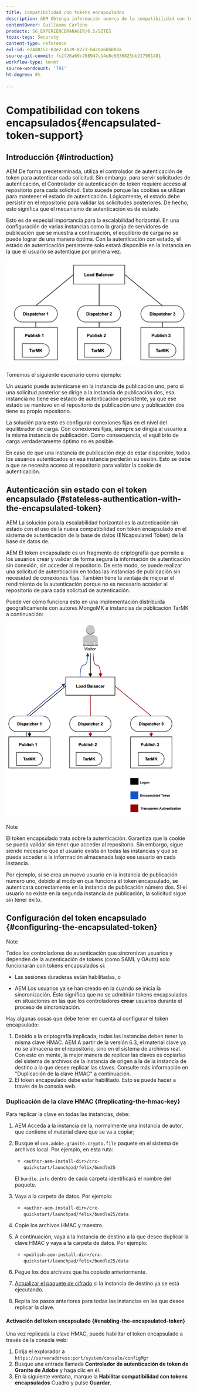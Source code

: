 ```yaml
---
title: Compatibilidad con tokens encapsulados
description: AEM Obtenga información acerca de la compatibilidad con tokens encapsulados en el servicio de asistencia de.
contentOwner: Guillaume Carlino
products: SG_EXPERIENCEMANAGER/6.5/SITES
topic-tags: Security
content-type: reference
exl-id: e24d815c-83e2-4639-8273-b4c0a6bb008a
source-git-commit: fc2f26a69c208947c14e8c6036825bb217901481
workflow-type: tm+mt
source-wordcount: '791'
ht-degree: 0%

---
```


# Compatibilidad con tokens encapsulados{#encapsulated-token-support}

## Introducción {#introduction}

AEM De forma predeterminada, utiliza el controlador de autenticación de token para autenticar cada solicitud. Sin embargo, para servir solicitudes de autenticación, el Controlador de autenticación de token requiere acceso al repositorio para cada solicitud. Esto sucede porque las cookies se utilizan para mantener el estado de autenticación. Lógicamente, el estado debe persistir en el repositorio para validar las solicitudes posteriores. De hecho, esto significa que el mecanismo de autenticación es de estado.

Esto es de especial importancia para la escalabilidad horizontal. En una configuración de varias instancias como la granja de servidores de publicación que se muestra a continuación, el equilibrio de carga no se puede lograr de una manera óptima. Con la autenticación con estado, el estado de autenticación persistente solo estará disponible en la instancia en la que el usuario se autentique por primera vez.

![chlimage_1-33](assets/chlimage_1-33a.png)

Tomemos el siguiente escenario como ejemplo:

Un usuario puede autenticarse en la instancia de publicación uno, pero si una solicitud posterior se dirige a la instancia de publicación dos, esa instancia no tiene ese estado de autenticación persistente, ya que ese estado se mantuvo en el repositorio de publicación uno y publicación dos tiene su propio repositorio.

La solución para esto es configurar conexiones fijas en el nivel del equilibrador de carga. Con conexiones fijas, siempre se dirigía al usuario a la misma instancia de publicación. Como consecuencia, el equilibrio de carga verdaderamente óptimo no es posible.

En caso de que una instancia de publicación deje de estar disponible, todos los usuarios autenticados en esa instancia perderán su sesión. Esto se debe a que se necesita acceso al repositorio para validar la cookie de autenticación.

## Autenticación sin estado con el token encapsulado {#stateless-authentication-with-the-encapsulated-token}

AEM La solución para la escalabilidad horizontal es la autenticación sin estado con el uso de la nueva compatibilidad con token encapsulado en el sistema de autenticación de la base de datos (ENcapsulated Token) de la base de datos de.

AEM El token encapsulado es un fragmento de criptografía que permite a los usuarios crear y validar de forma segura la información de autenticación sin conexión, sin acceder al repositorio. De este modo, se puede realizar una solicitud de autenticación en todas las instancias de publicación sin necesidad de conexiones fijas. También tiene la ventaja de mejorar el rendimiento de la autenticación porque no es necesario acceder al repositorio de para cada solicitud de autenticación.

Puede ver cómo funciona esto en una implementación distribuida geográficamente con autores MongoMK e instancias de publicación TarMK a continuación:

![chlimage_1-34](assets/chlimage_1-34a.png)

>[!NOTE]
>
>El token encapsulado trata sobre la autenticación. Garantiza que la cookie se pueda validar sin tener que acceder al repositorio. Sin embargo, sigue siendo necesario que el usuario exista en todas las instancias y que se pueda acceder a la información almacenada bajo ese usuario en cada instancia.
>
>Por ejemplo, si se crea un nuevo usuario en la instancia de publicación número uno, debido al modo en que funciona el token encapsulado, se autenticará correctamente en la instancia de publicación número dos. Si el usuario no existe en la segunda instancia de publicación, la solicitud sigue sin tener éxito.
>

## Configuración del token encapsulado {#configuring-the-encapsulated-token}

>[!NOTE]
>Todos los controladores de autenticación que sincronizan usuarios y dependen de la autenticación de tokens (como SAML y OAuth) solo funcionarán con tokens encapsulados si:
>
>* Las sesiones duraderas están habilitadas, o
>
>* AEM Los usuarios ya se han creado en la cuando se inicia la sincronización. Esto significa que no se admitirán tokens encapsulados en situaciones en las que los controladores **crear** usuarios durante el proceso de sincronización.

Hay algunas cosas que debe tener en cuenta al configurar el token encapsulado:

1. Debido a la criptografía implicada, todas las instancias deben tener la misma clave HMAC. AEM A partir de la versión 6.3, el material clave ya no se almacena en el repositorio, sino en el sistema de archivos real. Con esto en mente, la mejor manera de replicar las claves es copiarlas del sistema de archivos de la instancia de origen a la de la instancia de destino a la que desee replicar las claves. Consulte más información en &quot;Duplicación de la clave HMAC&quot; a continuación.
1. El token encapsulado debe estar habilitado. Esto se puede hacer a través de la consola web.

### Duplicación de la clave HMAC {#replicating-the-hmac-key}

Para replicar la clave en todas las instancias, debe:

1. AEM Acceda a la instancia de la, normalmente una instancia de autor, que contiene el material clave que se va a copiar;
1. Busque el `com.adobe.granite.crypto.file` paquete en el sistema de archivos local. Por ejemplo, en esta ruta:

   * `<author-aem-install-dir>/crx-quickstart/launchpad/felix/bundle25`

   El `bundle.info` dentro de cada carpeta identificará el nombre del paquete.

1. Vaya a la carpeta de datos. Por ejemplo:

   * `<author-aem-install-dir>/crx-quickstart/launchpad/felix/bundle25/data`

1. Copie los archivos HMAC y maestro.
1. A continuación, vaya a la instancia de destino a la que desee duplicar la clave HMAC y vaya a la carpeta de datos. Por ejemplo:

   * `<publish-aem-install-dir>/crx-quickstart/launchpad/felix/bundle25/data`

1. Pegue los dos archivos que ha copiado anteriormente.
1. [Actualizar el paquete de cifrado](/help/communities/deploy-communities.md#refresh-the-granite-crypto-bundle) si la instancia de destino ya se está ejecutando.

1. Repita los pasos anteriores para todas las instancias en las que desee replicar la clave.

#### Activación del token encapsulado {#enabling-the-encapsulated-token}

Una vez replicada la clave HMAC, puede habilitar el token encapsulado a través de la consola web:

1. Dirija el explorador a `https://serveraddress:port/system/console/configMgr`
1. Busque una entrada llamada **Controlador de autenticación de token de Granite de Adobe** y haga clic en él.
1. En la siguiente ventana, marque la **Habilitar compatibilidad con tokens encapsulados** Cuadro y pulse **Guardar**.
